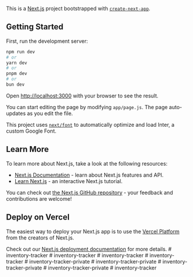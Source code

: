 This is a [Next.js](https://nextjs.org/) project bootstrapped with [`create-next-app`](https://github.com/vercel/next.js/tree/canary/packages/create-next-app).

## Getting Started

First, run the development server:

```bash
npm run dev
# or
yarn dev
# or
pnpm dev
# or
bun dev
```

Open [http://localhost:3000](http://localhost:3000) with your browser to see the result.

You can start editing the page by modifying `app/page.js`. The page auto-updates as you edit the file.

This project uses [`next/font`](https://nextjs.org/docs/basic-features/font-optimization) to automatically optimize and load Inter, a custom Google Font.

## Learn More

To learn more about Next.js, take a look at the following resources:

- [Next.js Documentation](https://nextjs.org/docs) - learn about Next.js features and API.
- [Learn Next.js](https://nextjs.org/learn) - an interactive Next.js tutorial.

You can check out [the Next.js GitHub repository](https://github.com/vercel/next.js/) - your feedback and contributions are welcome!

## Deploy on Vercel

The easiest way to deploy your Next.js app is to use the [Vercel Platform](https://vercel.com/new?utm_medium=default-template&filter=next.js&utm_source=create-next-app&utm_campaign=create-next-app-readme) from the creators of Next.js.

Check out our [Next.js deployment documentation](https://nextjs.org/docs/deployment) for more details.
#   i n v e n t o r y - t r a c k e r 
 
 #   i n v e n t o r y - t r a c k e r 
 
 #   i n v e n t o r y - t r a c k e r 
 
 #   i n v e n t o r y - t r a c k e r 
 
 #   i n v e n t o r y - t r a c k e r - p r i v a t e 
 
 #   i n v e n t o r y - t r a c k e r - p r i v a t e 
 
 #   i n v e n t o r y - t r a c k e r - p r i v a t e 
 
 #   i n v e n t o r y - t r a c k e r - p r i v a t e 
 
 #   i n v e n t o r y - t r a c k e r 
 
 
